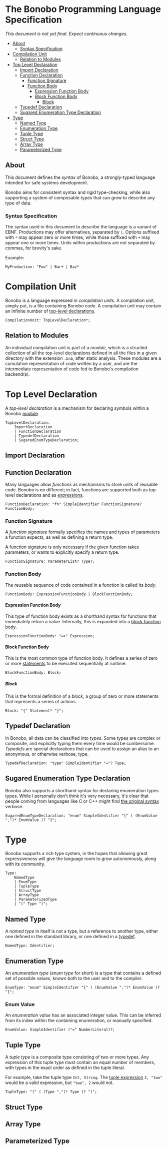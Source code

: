  # The Bonobo Programming Language Specification
 *This document is not yet final. Expect continuous changes.*

* [About](#about)
    * [Syntax Specification](#syntax-specification)
* [Compilation Unit](#compilation-unit)
    * [Relation to Modules](#relation-to-modules)
* [Top Level Declaration](#top-level-declaration)
    * [Import Declaration](#import-declaration)
    * [Function Declaration](#function-declaration)
        * [Function Signature](#function-signature)
        * [Function Body](#function-body)
            * [Expression Function Body](#expression-function-body)
            * [Block Function Body](#block-function-body)
                * [Block](#block)
    * [Typedef Declaration](#typedef-declaration)
    * [Sugared Enumeration Type Declaration](#sugared-enumeration-type-declaration)
* [Type](#type)
    * [Named Type](#named-type)
    * [Enumeration Type](#enumeration-type)
    * [Tuple Type](#tuple-type)
    * [Struct Type](#struct-type)
    * [Array Type](#named-type)
    * [Parameterized Type](#parameterized-type)

 ## About
This document defines the *syntax* of Bonobo, a strongly-typed
language intended for safe systems development.

Bonobo aims for consistent syntax and rigid type-checking,
while also supporting a system of composable types that
can grow to describe any type of data.

### Syntax Specification
The syntax used in this document to describe the language
is a variant of EBNF. Productions may offer alternatives, separated by `|`. Options suffixed with `*` may appear zero or
more times, while those suffixed with `+` may appear one or
more times. Units within productions are not separated by commas,
for brevity's sake.

Example:

```ebnf
MyProduction: "Foo" | Bar+ | Baz*
```

# Compilation Unit
Bonobo is a language expressed in *compilation units*. A
compilation unit, simply put, is a file containing Bonobo code.
A compilation unit may contain an infinite number of
[top-level declarations](#top-level-declaration).

```ebnf
CompilationUnit: TopLevelDeclaration*;
```

## Relation to Modules
An individual compilation unit is part of a *module*, which is a
structed collection of all the top-level declarations defined in all the
files in a given directory with the extension `.bnb`, after static analysis.
These modules are a cumulative representation of code written by a user,
and are the intermediate representation of code fed to Bonobo's compilation
backend(s).

# Top Level Declaration
A *top-level declaration* is a mechanism for declaring symbols within a Bonobo
[module](#relation-to-modules).

```ebnf
TopLevelDeclaration:
    ImportDeclaration
    | FunctionDeclaration
    | TypedefDeclaration
    | SugaredEnumTypeDeclaration;
```

## Import Declaration

## Function Declaration
Many languages allow *functions* as mechanisms to store units of
reusable code. Bonobo is no different; in fact, functions are
supported both as top-level declarations and as
[expressions](#expression).

```ebnf
FunctionDeclaration: "fn" SimpleIdentifier FunctionSignature? FunctionBody;
```

### Function Signature
A *function signature* formally specifies the names and types
of parameters a function expects, as well as defining a return
type.

A function signature is only necessary if the given function
takes parameters, or wants to explicitly specify a return type.

```ebnf
FunctionSignature: ParameterList? Type?;
```

### Function Body
The reusable sequence of code contained in a function is called
its *body*.

```ebnf
FunctionBody: ExpressionFunctionBody | BlockFunctionBody;
```

#### Expression Function Body
This type of function body exists as a shorthand syntax for
functions that immediately return a value. Internally, this
is expanded into a [block function body](#block-function-body).

```ebnf
ExpressionFunctionBody: "=>" Expression;
```

#### Block Function Body
This is the most common type of function body. It defines a series
of zero or more [statements](#statement) to be executed
sequentially at runtime.

```ebnf
BlockFunctionBody: Block;
```

##### Block
This is the formal definition of a *block*, a group of
zero or more statements that represents a series of actions.

```ebnf
Block: "{" Statement* "}";
```

## Typedef Declaration
In Bonobo, all data can be classified into *types*.
Some types are complex or composite, and explicitly typing
them every time would be cumbersome. *Typedefs* are
special declarations that can be used to assign an alias
to an anonymous, or otherwise verbose, type.

```ebnf
TypedefDeclaration: "type" SimpleIdentifier "="? Type;
```

## Sugared Enumeration Type Declaration
Bonobo also supports a shorthand syntax for declaring enumeration types
types. While I personally don't think it's very necessary, it's
clear that people coming from languages like C or C++ might find
[the original syntax](#enumeration-type) verbose.

```ebnf
SugaredEnumTypeDeclaration: "enum" SimpleIdentifier "{" ( (EnumValue ",")* EnumValue )? "}";
```

# Type
Bonobo supports a rich type system, in the hopes that allowing great expressiveness
will give the language room to grow autonomously, along with its community.

```ebnf
Type:
    NamedType
    | EnumType
    | TupleType
    | StructType
    | ArrayType
    | ParameterizedType
    | "(" Type ")";
```

## Named Type
A *named type* in itself is not a type, but a reference to another type,
either one defined in the standard library, or one defined in a [typedef](#typedef-declaration).

```ebnf
NamedType: Identifier;
```

## Enumeration Type
An *enumeration type* (*enum type* for short) is a type that contains a defined
set of possible values, known both to the user and to the compiler.


```ebnf
EnumType: "enum" SimpleIdentifier "{" ( (EnumValue ",")* EnumValue )? "}";
```

### Enum Value
An *enumeration value* has an associated integer value. This can be inferred from
its index within the containing enumeration, or manually specified.

```ebnf
EnumValue: SimpleIdentifier ("=" NumberLiteral)?;
```

## Tuple Type
A *tuple type* is a composite type consisting of two or more types.
Any expression of this tuple type must contain an equal number of members,
with types in the exact order as defined in the tuple literal.

For example, take the tuple type `Int, String`. The [tuple expression](#tuple-expression)
 `2, "two"` would be a valid expression, but `"two", 2` would not.

```ebnf
TupleType: "(" ( (Type ",")* Type )? ")";
```

## Struct Type

## Array Type

## Parameterized Type
